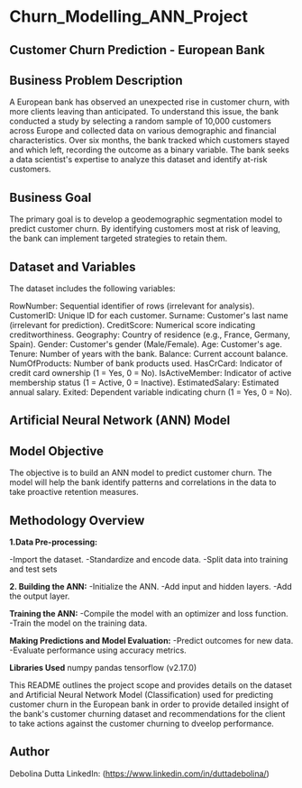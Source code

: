 # Churn_Modelling_ANN_Project

## Customer Churn Prediction - European Bank

## Business Problem Description
A European bank has observed an unexpected rise in customer churn, with more clients leaving than anticipated. To understand this issue, the bank conducted a study by selecting a random sample of 10,000 customers across Europe and collected data on various demographic and financial characteristics. Over six months, the bank tracked which customers stayed and which left, recording the outcome as a binary variable. The bank seeks a data scientist's expertise to analyze this dataset and identify at-risk customers.

## Business Goal
The primary goal is to develop a geodemographic segmentation model to predict customer churn. By identifying customers most at risk of leaving, the bank can implement targeted strategies to retain them.

## Dataset and Variables
The dataset includes the following variables:

RowNumber: Sequential identifier of rows (irrelevant for analysis).
CustomerID: Unique ID for each customer.
Surname: Customer's last name (irrelevant for prediction).
CreditScore: Numerical score indicating creditworthiness.
Geography: Country of residence (e.g., France, Germany, Spain).
Gender: Customer's gender (Male/Female).
Age: Customer's age.
Tenure: Number of years with the bank.
Balance: Current account balance.
NumOfProducts: Number of bank products used.
HasCrCard: Indicator of credit card ownership (1 = Yes, 0 = No).
IsActiveMember: Indicator of active membership status (1 = Active, 0 = Inactive).
EstimatedSalary: Estimated annual salary.
Exited: Dependent variable indicating churn (1 = Yes, 0 = No).

## Artificial Neural Network (ANN) Model

## Model Objective
The objective is to build an ANN model to predict customer churn. The model will help the bank identify patterns and correlations in the data to take proactive retention measures.

## Methodology Overview

**1.Data Pre-processing:**

-Import the dataset.
-Standardize and encode data.
-Split data into training and test sets

**2. Building the ANN:**
-Initialize the ANN.
-Add input and hidden layers.
-Add the output layer.

**Training the ANN:**
-Compile the model with an optimizer and loss function.
-Train the model on the training data.

**Making Predictions and Model Evaluation:**
-Predict outcomes for new data.
-Evaluate performance using accuracy metrics.

**Libraries Used**
numpy
pandas
tensorflow (v2.17.0)

This README outlines the project scope and provides details on the dataset and Artificial Neural Network Model (Classification) used for predicting customer churn in the European bank in order to provide detailed insight of the bank's customer churning dataset and recommendations for the client to take actions against the customer churning to dveelop performance.

## Author 

Debolina Dutta
LinkedIn: (https://www.linkedin.com/in/duttadebolina/)
